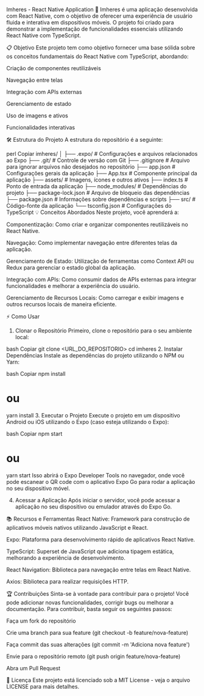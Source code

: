 Imheres - React Native Application 🚀
Imheres é uma aplicação desenvolvida com React Native, com o objetivo de oferecer uma experiência de usuário fluida e interativa em dispositivos móveis. O projeto foi criado para demonstrar a implementação de funcionalidades essenciais utilizando React Native com TypeScript.

📋 Objetivo
Este projeto tem como objetivo fornecer uma base sólida sobre os conceitos fundamentais do React Native com TypeScript, abordando:

Criação de componentes reutilizáveis

Navegação entre telas

Integração com APIs externas

Gerenciamento de estado

Uso de imagens e ativos

Funcionalidades interativas

🛠️ Estrutura do Projeto
A estrutura do repositório é a seguinte:

perl
Copiar
imheres/
│
├── .expo/                # Configurações e arquivos relacionados ao Expo
├── .git/                 # Controle de versão com Git
├── .gitignore            # Arquivo para ignorar arquivos não desejados no repositório
├── app.json              # Configurações gerais da aplicação
├── App.tsx               # Componente principal da aplicação
├── assets/               # Imagens, ícones e outros ativos
├── index.ts              # Ponto de entrada da aplicação
├── node_modules/         # Dependências do projeto
├── package-lock.json     # Arquivo de bloqueio das dependências
├── package.json          # Informações sobre dependências e scripts
├── src/                  # Código-fonte da aplicação
└── tsconfig.json         # Configurações do TypeScript
💡 Conceitos Abordados
Neste projeto, você aprenderá a:

Componentização: Como criar e organizar componentes reutilizáveis no React Native.

Navegação: Como implementar navegação entre diferentes telas da aplicação.

Gerenciamento de Estado: Utilização de ferramentas como Context API ou Redux para gerenciar o estado global da aplicação.

Integração com APIs: Como consumir dados de APIs externas para integrar funcionalidades e melhorar a experiência do usuário.

Gerenciamento de Recursos Locais: Como carregar e exibir imagens e outros recursos locais de maneira eficiente.

⚡ Como Usar
1. Clonar o Repositório
Primeiro, clone o repositório para o seu ambiente local:

bash
Copiar
git clone <URL_DO_REPOSITORIO>
cd imheres
2. Instalar Dependências
Instale as dependências do projeto utilizando o NPM ou Yarn:

bash
Copiar
npm install
# ou
yarn install
3. Executar o Projeto
Execute o projeto em um dispositivo Android ou iOS utilizando o Expo (caso esteja utilizando o Expo):

bash
Copiar
npm start
# ou
yarn start
Isso abrirá o Expo Developer Tools no navegador, onde você pode escanear o QR code com o aplicativo Expo Go para rodar a aplicação no seu dispositivo móvel.

4. Acessar a Aplicação
Após iniciar o servidor, você pode acessar a aplicação no seu dispositivo ou emulador através do Expo Go.

📚 Recursos e Ferramentas
React Native: Framework para construção de aplicativos móveis nativos utilizando JavaScript e React.

Expo: Plataforma para desenvolvimento rápido de aplicativos React Native.

TypeScript: Superset de JavaScript que adiciona tipagem estática, melhorando a experiência de desenvolvimento.

React Navigation: Biblioteca para navegação entre telas em React Native.

Axios: Biblioteca para realizar requisições HTTP.

🏆 Contribuições
Sinta-se à vontade para contribuir para o projeto! Você pode adicionar novas funcionalidades, corrigir bugs ou melhorar a documentação. Para contribuir, basta seguir os seguintes passos:

Faça um fork do repositório

Crie uma branch para sua feature (git checkout -b feature/nova-feature)

Faça commit das suas alterações (git commit -m 'Adiciona nova feature')

Envie para o repositório remoto (git push origin feature/nova-feature)

Abra um Pull Request

📑 Licença
Este projeto está licenciado sob a MIT License - veja o arquivo LICENSE para mais detalhes.

